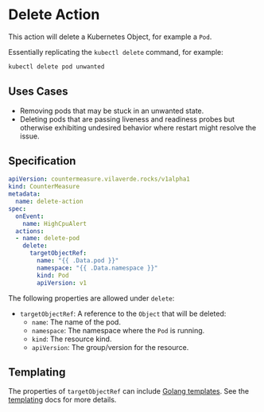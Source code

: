# Delete Action

This action will delete a Kubernetes Object, for example a `Pod`.

Essentially replicating the `kubectl delete` command,
for example:

```bash
kubectl delete pod unwanted
```

## Uses Cases

* Removing pods that may be stuck in an unwanted state.
* Deleting pods that are passing liveness and readiness probes but otherwise
exhibiting undesired behavior where restart might resolve the issue.

## Specification

```yaml
apiVersion: countermeasure.vilaverde.rocks/v1alpha1
kind: CounterMeasure
metadata:
  name: delete-action
spec:
  onEvent:
    name: HighCpuAlert
  actions:
  - name: delete-pod
    delete:
      targetObjectRef: 
        name: "{{ .Data.pod }}"
        namespace: "{{ .Data.namespace }}"
        kind: Pod
        apiVersion: v1
```

The following properties are allowed under `delete`:

* `targetObjectRef`: A reference to the `Object` that will be deleted:
  * `name`: The name of the pod.
  * `namespace`: The namespace where the `Pod` is running.
  * `kind`: The resource kind.
  * `apiVersion`: The group/version for the resource.

## Templating

The properties of `targetObjectRef` can include [Golang templates](https://pkg.go.dev/text/template).
See the [templating](templating.md) docs for more details.
